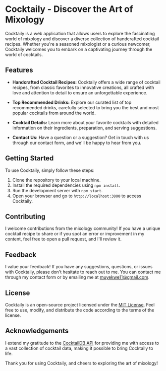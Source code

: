 # Cocktaily - Discover the Art of Mixology

Cocktaily is a web application that allows users to explore the fascinating world of mixology and discover a diverse collection of handcrafted cocktail recipes. Whether you're a seasoned mixologist or a curious newcomer, Cocktaily welcomes you to embark on a captivating journey through the world of cocktails.

## Features

- **Handcrafted Cocktail Recipes:** Cocktaily offers a wide range of cocktail recipes, from classic favorites to innovative creations, all crafted with love and attention to detail to ensure an unforgettable experience.


- **Top Recommended Drinks:** Explore our curated list of top recommended drinks, carefully selected to bring you the best and most popular cocktails from around the world.

- **Cocktail Details:** Learn more about your favorite cocktails with detailed information on their ingredients, preparation, and serving suggestions.

- **Contact Us:** Have a question or a suggestion? Get in touch with us through our contact form, and we'll be happy to hear from you.

## Getting Started

To use Cocktaily, simply follow these steps:

1. Clone the repository to your local machine.
2. Install the required dependencies using `npm install`.
3. Run the development server with `npm start`.
4. Open your browser and go to `http://localhost:3000` to access Cocktaily.

## Contributing

I welcome contributions from the mixology community! If you have a unique cocktail recipe to share or if you spot an error or improvement in my content, feel free to open a pull request, and I'll review it.

## Feedback

I value your feedback! If you have any suggestions, questions, or issues with Cocktaily, please don't hesitate to reach out to me. You can contact me through my contact form or by emailing me at [muyekwe11@gmail.com](mailto:contact@gmail.com).

## License

Cocktaily is an open-source project licensed under the [MIT License](LICENSE). Feel free to use, modify, and distribute the code according to the terms of the license.

## Acknowledgements

I extend my gratitude to the [CocktailDB API](https://www.thecocktaildb.com/) for providing me with access to a vast collection of cocktail data, making it possible to bring Cocktaily to life.

Thank you for using Cocktaily, and cheers to exploring the art of mixology!